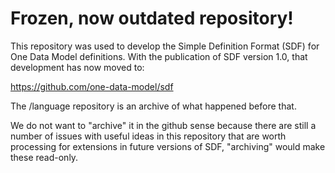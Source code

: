 # Frozen, now outdated repository!

This repository was used to develop the Simple Definition Format (SDF)
for One Data Model definitions.
With the publication of SDF version 1.0, that development has now moved to:

https://github.com/one-data-model/sdf

The /language repository is an archive of what happened before that.

We do not want to "archive" it in the github sense because there are
still a number of issues with useful ideas in this repository that are
worth processing for extensions in future versions of SDF, "archiving"
would make these read-only.
